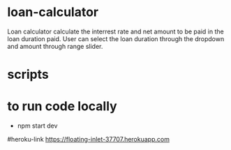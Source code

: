 # loan-calculator
  Loan calculator calculate the interrest rate and net amount to be paid in the loan duration paid.
  User can select the loan duration through the dropdown and amount through range slider.

# scripts
  # to run code locally
  - npm start dev

#heroku-link
  https://floating-inlet-37707.herokuapp.com
